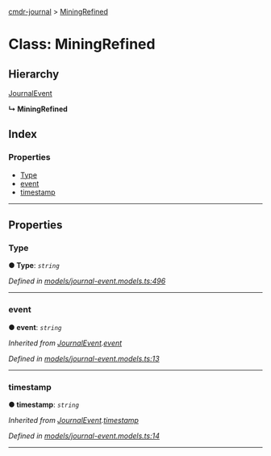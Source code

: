 [cmdr-journal](../README.md) > [MiningRefined](../classes/miningrefined.md)



# Class: MiningRefined

## Hierarchy


 [JournalEvent](journalevent.md)

**↳ MiningRefined**







## Index

### Properties

* [Type](miningrefined.md#type)
* [event](miningrefined.md#event)
* [timestamp](miningrefined.md#timestamp)



---
## Properties
<a id="type"></a>

###  Type

**●  Type**:  *`string`* 

*Defined in [models/journal-event.models.ts:496](https://github.com/chrisbruford/cmdr-journal/blob/1e4d048/src/models/journal-event.models.ts#L496)*





___

<a id="event"></a>

###  event

**●  event**:  *`string`* 

*Inherited from [JournalEvent](journalevent.md).[event](journalevent.md#event)*

*Defined in [models/journal-event.models.ts:13](https://github.com/chrisbruford/cmdr-journal/blob/1e4d048/src/models/journal-event.models.ts#L13)*





___

<a id="timestamp"></a>

###  timestamp

**●  timestamp**:  *`string`* 

*Inherited from [JournalEvent](journalevent.md).[timestamp](journalevent.md#timestamp)*

*Defined in [models/journal-event.models.ts:14](https://github.com/chrisbruford/cmdr-journal/blob/1e4d048/src/models/journal-event.models.ts#L14)*





___


